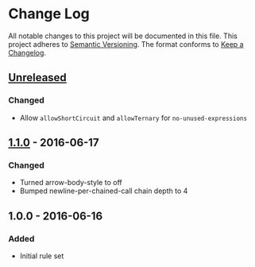 # Change Log
All notable changes to this project will be documented in this file.
This project adheres to [Semantic Versioning](http://semver.org/).
The format conforms to [Keep a Changelog](http://keepachangelog.com/).

## [Unreleased]
### Changed
- Allow `allowShortCircuit` and `allowTernary` for `no-unused-expressions`

## [1.1.0] - 2016-06-17
### Changed
- Turned arrow-body-style to off
- Bumped newline-per-chained-call chain depth to 4

## 1.0.0 - 2016-06-16
### Added
- Initial rule set

[Unreleased]: https://github.com/CoursePark/NestHydrationJS/compare/v1.1.0...HEAD
[1.1.0]: https://github.com/CoursePark/NestHydrationJS/compare/v1.0.0...v1.1.0
